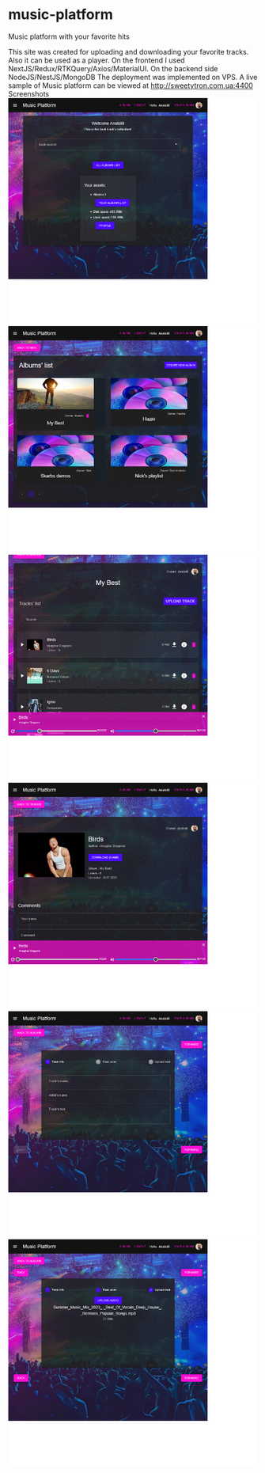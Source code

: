 # music-platform
Music platform with your favorite hits

This site was created for uploading and downloading your favorite tracks. Also it can be used as a player.
On the frontend I used NextJS/Redux/RTKQuery/Axios/MaterialUI.
On the backend side NodeJS/NestJS/MongoDB
The deployment was implemented on VPS.
A live sample of Music platform can be viewed at http://sweetytron.com.ua:4400
Screenshots 
![desktop1](https://github.com/karpov-anatolii/music-platform/blob/main/client/screenshots/screenshot1.png?raw=true)
![desktop2](https://github.com/karpov-anatolii/music-platform/blob/main/client/screenshots/screenshot2.png?raw=true)
![desktop3](https://github.com/karpov-anatolii/music-platform/blob/main/client/screenshots/screenshot3.png?raw=true)
![desktop4](https://github.com/karpov-anatolii/music-platform/blob/main/client/screenshots/screenshot4.png?raw=true)
![desktop5](https://github.com/karpov-anatolii/music-platform/blob/main/client/screenshots/screenshot5.png?raw=true)
![desktop6](https://github.com/karpov-anatolii/music-platform/blob/main/client/screenshots/screenshot6.png?raw=true)
